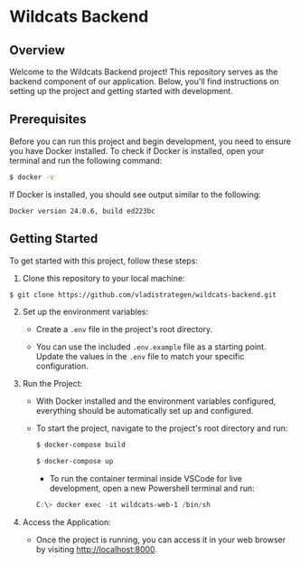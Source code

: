 # Wildcats Backend

## Overview

Welcome to the Wildcats Backend project! This repository serves as the backend component of our application. Below, you'll find instructions on setting up the project and getting started with development.

## Prerequisites

Before you can run this project and begin development, you need to ensure you have Docker installed. To check if Docker is installed, open your terminal and run the following command:

```bash
$ docker -v
```

If Docker is installed, you should see output similar to the following:

```
Docker version 24.0.6, build ed223bc
```

## Getting Started

To get started with this project, follow these steps:

1. Clone this repository to your local machine:

```bash
$ git clone https://github.com/vladistrategen/wildcats-backend.git
```

2. Set up the environment variables:

   - Create a `.env` file in the project's root directory.

   - You can use the included `.env.example` file as a starting point. Update the values in the `.env` file to match your specific configuration.

3. Run the Project:

   - With Docker installed and the environment variables configured, everything should be automatically set up and configured.

   - To start the project, navigate to the project's root directory and run:

     ```bash
     $ docker-compose build

     $ docker-compose up
     ```

     - To run the container terminal inside VSCode for live development, open a new Powershell terminal and run:

     ```powershell
     C:\> docker exec -it wildcats-web-1 /bin/sh
     ```

4. Access the Application:

   - Once the project is running, you can access it in your web browser by visiting [http://localhost:8000](http://localhost:8000).
